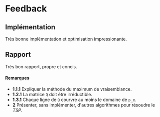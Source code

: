 # Feedback

## Implémentation

Très bonne implémentation et optimisation impressionante.

## Rapport

Très bon rapport, propre et concis.

#### Remarques

* **1.1.1** Expliquer la méthode du maximum de vraisemblance.
* **1.2.1** La matrice `Q` doit être irréductible.
* **1.3.1** Chaque ligne de `Q` courvre au moins le domaine de `p_x`.
* **2** Présenter, sans implémenter, d'autres algorithmes pour résoudre le _TSP_.